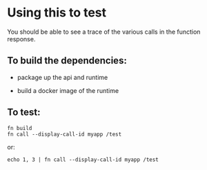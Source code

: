 # Using this to test

You should be able to see a trace of the various calls
in the function response.

## To build the dependencies:

- package up the api and runtime

- build a docker image of the runtime

## To test:

    fn build
    fn call --display-call-id myapp /test

or:

    echo 1, 3 | fn call --display-call-id myapp /test
